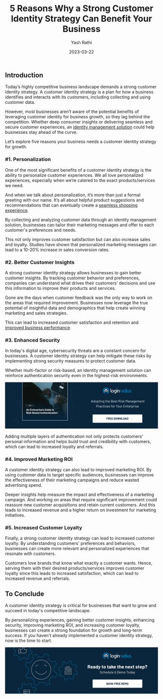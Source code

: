 ﻿---
title: "5 Reasons Why a Strong Customer Identity Strategy Can Benefit Your Business"
date: "2023-03-22"
coverImage: "customer-idntity.jpg"
tags: ["customer identity management","data security","cx"]
author: "Yash Rathi"
description: "Whether deep consumer insights or delivering seamless and secure customer experiences, an identity management solution could help businesses stay ahead of the curve. Let’s uncover some of the top reasons your business needs an identity strategy."
metatitle: "5 Reasons Why Your Business Needs Customer Identity Strategy"
---
## Introduction

Today’s highly competitive business landscape demands a strong customer identity strategy. A customer identity strategy is a plan for how a business identifies and interacts with its customers, including collecting and using customer data. 

However, most businesses aren’t aware of the potential benefits of leveraging customer identity for business growth, so they lag behind the competition. Whether deep consumer insights or delivering seamless and secure customer experiences, an [identity management solution](https://www.loginradius.com/blog/identity/scale-business-with-identity-management/) could help businesses stay ahead of the curve. 

Let’s explore five reasons your business needs a customer identity strategy for growth. 

### #1. Personalization

One of the most significant benefits of a customer identity strategy is the ability to personalize customer experiences.  We all love personalized experiences, especially when we’re catered to the exact products/services we need. 

And when we talk about personalization, it’s more than just a formal greeting with our name. It’s all about helpful product suggestions and recommendations that can eventually create a [seamless shopping experience](https://www.loginradius.com/blog/growth/improve-customer-experience-ecommerce/). 

By collecting and analyzing customer data through an identity management solution, businesses can tailor their marketing messages and offer to each customer's preferences and needs. 

This not only improves customer satisfaction but can also increase sales and loyalty. Studies have shown that personalized marketing messages can lead to a 10-20% increase in sales conversion rates.

### #2. Better Customer Insights

A strong customer identity strategy allows businesses to gain better customer insights. By tracking customer behavior and preferences, companies can understand what drives their customers' decisions and use this information to improve their products and services. 

Gone are the days when customer feedback was the only way to work on the areas that required improvement. Businesses now leverage the true potential of insightful data and demographics that help create winning marketing and sales strategies. 

This can lead to increased customer satisfaction and retention and [improved business performance](https://www.loginradius.com/blog/identity/scale-business-with-identity-management/).

### #3. Enhanced Security

In today's digital age, cybersecurity threats are a constant concern for businesses. A customer identity strategy can help mitigate these risks by implementing strong security measures to protect customer data. 

Whether multi-factor or risk-based, an identity management solution can reinforce authentication security even in the highest-risk environments. 

[![GD-to-RBA](GD-to-RBA.png)](https://www.loginradius.com/resource/an-enterprises-guide-to-risk-based-authentication/)

Adding multiple layers of authentication not only protects customers' personal information and helps build trust and credibility with customers, which can lead to increased loyalty and referrals.

### #4. Improved Marketing ROI

A customer identity strategy can also lead to improved marketing ROI. By using customer data to target specific audiences, businesses can improve the effectiveness of their marketing campaigns and reduce wasted advertising spend. 

Deeper insights help measure the impact and effectiveness of a marketing campaign. And working on areas that require significant improvement could reassure new customer acquisitions and retain current customers. And this leads to increased revenue and a higher return on investment for marketing initiatives.

### #5. Increased Customer Loyalty

Finally, a strong customer identity strategy can lead to increased customer loyalty. By understanding customers' preferences and behaviors, businesses can create more relevant and personalized experiences that resonate with customers. 

Customers love brands that know what exactly a customer wants. Hence, serving them with their desired products/services improves customer loyalty since this leads to increased satisfaction, which can lead to increased revenue and referrals.

## To Conclude 

A customer identity strategy is critical for businesses that want to grow and succeed in today's competitive landscape. 

By personalizing experiences, gaining better customer insights, enhancing security, improving marketing ROI, and increasing customer loyalty, businesses can create a strong foundation for growth and long-term success. If you haven't already implemented a customer identity strategy, now is the time to start.

[![book-a-demo-Consultation](../../assets/book-a-demo-loginradius.png)](https://www.loginradius.com/book-a-demo/)